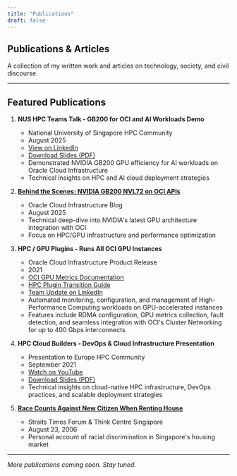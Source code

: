 ```yaml
---
title: "Publications"
draft: false
---
```


## Publications & Articles

A collection of my written work and articles on technology, society, and civil discourse.

---

## Featured Publications

1. **NUS HPC Teams Talk - GB200 for OCI and AI Workloads Demo**
   - National University of Singapore HPC Community
   - August 2025
   - [View on LinkedIn](https://www.linkedin.com/posts/activity-7363369400361443328-vTuJ?utm_source=share&utm_medium=member_desktop&rcm=ACoAAAFgvLIBqVk5T49epjnTrQSu_gC1dAfLh48)
   - [Download Slides (PDF)](/HPC%20and%20AI%20Cloud%20on%20OCI.pdf)
   - Demonstrated NVIDIA GB200 GPU efficiency for AI workloads on Oracle Cloud Infrastructure
   - Technical insights on HPC and AI cloud deployment strategies

2. **[Behind the Scenes: NVIDIA GB200 NVL72 on OCI APIs](https://blogs.oracle.com/cloud-infrastructure/post/behind-the-scenes-nvidia-gb200-nvl72-oci-apis)**
   - Oracle Cloud Infrastructure Blog
   - August 2025
   - Technical deep-dive into NVIDIA's latest GPU architecture integration with OCI
   - Focus on HPC/GPU infrastructure and performance optimization

3. **HPC / GPU Plugins - Runs All OCI GPU Instances**
   - Oracle Cloud Infrastructure Product Release
   - 2021
   - [OCI GPU Metrics Documentation](https://docs.oracle.com/en-us/iaas/Content/Compute/References/high-performance-computing-metrics.htm)
   - [HPC Plugin Transition Guide](https://docs.oracle.com/en-us/iaas/Content/Compute/Tasks/transitioning-to-hpc-plugin.htm)
   - [Team Update on LinkedIn](https://www.linkedin.com/posts/rikkisnah_its-another-cloudy-day-in-seattle-oci-design-activity-7241816824269398016-FJMT)
   - Automated monitoring, configuration, and management of High-Performance Computing workloads on GPU-accelerated instances
   - Features include RDMA configuration, GPU metrics collection, fault detection, and seamless integration with OCI's Cluster Networking for up to 400 Gbps interconnects

4. **HPC Cloud Builders - DevOps & Cloud Infrastructure Presentation**
   - Presentation to Europe HPC Community
   - September 2021
   - [Watch on YouTube](https://www.youtube.com/watch?v=-OE_0cKbj40&t=7s)
   - [Download Slides (PDF)](/Cloud_Builders_Devops_HPC.pdf)
   - Technical insights on cloud-native HPC infrastructure, DevOps practices, and scalable deployment strategies

5. **[Race Counts Against New Citizen When Renting House](https://www.thinkcentre.org/article.php?id=2788)**
   - Straits Times Forum & Think Centre Singapore
   - August 23, 2006
   - Personal account of racial discrimination in Singapore's housing market

---

*More publications coming soon. Stay tuned.*
